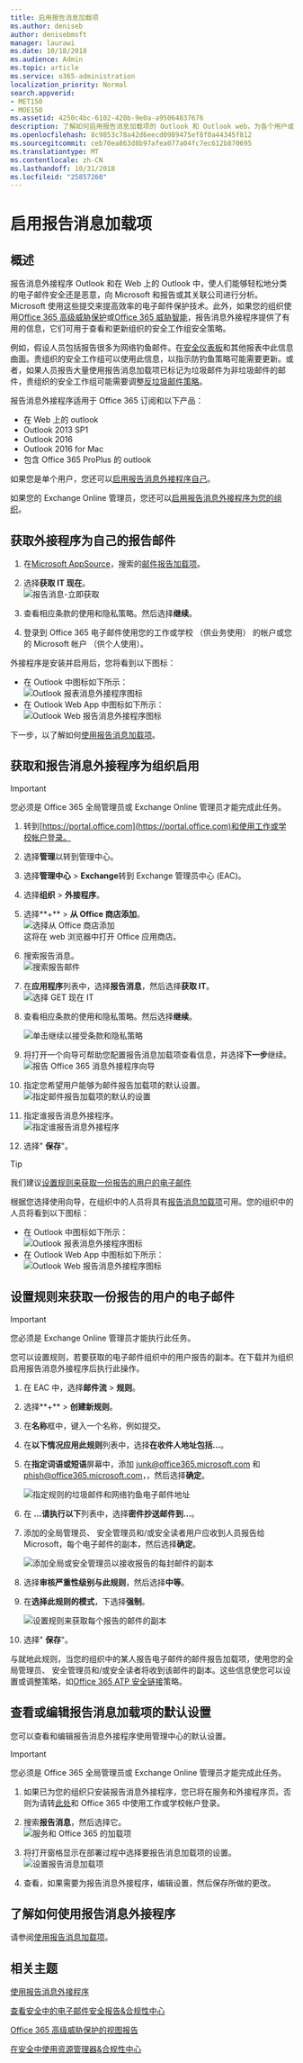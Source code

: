 ```yaml
---
title: 启用报告消息加载项
ms.author: deniseb
author: denisebmsft
manager: laurawi
ms.date: 10/18/2018
ms.audience: Admin
ms.topic: article
ms.service: o365-administration
localization_priority: Normal
search.appverid:
- MET150
- MOE150
ms.assetid: 4250c4bc-6102-420b-9e0a-a95064837676
description: 了解如何启用报告消息加载项的 Outlook 和 Outlook web，为各个用户或您的整个组织上。
ms.openlocfilehash: 8c9853c78a42d6eecd0989475ef8f0a44345f812
ms.sourcegitcommit: ceb70ea863d8b97afea077a04fc7ec612b870695
ms.translationtype: MT
ms.contentlocale: zh-CN
ms.lasthandoff: 10/31/2018
ms.locfileid: "25857260"
---
```

# <a name="enable-the-report-message-add-in"></a>启用报告消息加载项

## <a name="overview"></a>概述

报告消息外接程序 Outlook 和在 Web 上的 Outlook 中，使人们能够轻松地分类的电子邮件安全还是恶意，向 Microsoft 和报告或其关联公司进行分析。Microsoft 使用这些提交来提高效率的电子邮件保护技术。此外，如果您的组织使用[Office 365 高级威胁保护](office-365-atp.md)或[Office 365 威胁智能](office-365-ti.md)，报告消息外接程序提供了有用的信息，它们可用于查看和更新组织的安全工作组安全策略。 

例如，假设人员包括报告很多为网络钓鱼邮件。在[安全仪表板](security-dashboard.md)和其他报表中此信息曲面。贵组织的安全工作组可以使用此信息，以指示防钓鱼策略可能需要更新。或者，如果人员报告大量使用报告消息加载项已标记为垃圾邮件为非垃圾邮件的邮件，贵组织的安全工作组可能需要调整[反垃圾邮件策略](configure-the-anti-spam-policies.md)。 

报告消息外接程序适用于 Office 365 订阅和以下产品：
 - 在 Web 上的 outlook
 - Outlook 2013 SP1
 - Outlook 2016
 - Outlook 2016 for Mac
 - 包含 Office 365 ProPlus 的 outlook
  
如果您是单个用户，您还可以[启用报告消息外接程序自己](#get-the-report-message-add-in-for-yourself)。 
  
如果您的 Exchange Online 管理员，您还可以[启用报告消息外接程序为您的组织](#get-and-enable-the-report-message-add-in-for-your-organization)。
    
## <a name="get-the-report-message-add-in-for-yourself"></a>获取外接程序为自己的报告邮件

1. 在[Microsoft AppSource](https://appsource.microsoft.com/marketplace/apps)，搜索的[邮件报告加载项](https://appsource.microsoft.com/product/office/wa104381180)。
    
2. 选择**获取 IT 现在**。<br/>![报告消息-立即获取](media/ReportMessageGETITNOW.png)<br/> 
    
3. 查看相应条款的使用和隐私策略。然后选择**继续**。 
    
4. 登录到 Office 365 电子邮件使用您的工作或学校 （供业务使用） 的帐户或您的 Microsoft 帐户 （供个人使用）。
    

外接程序是安装并启用后，您将看到以下图标： 

- 在 Outlook 中图标如下所示： <br/> ![Outlook 报表消息外接程序图标](media/OutlookReportMessageIcon.png)<br/>
- 在 Outlook Web App 中图标如下所示：<br/>![Outlook Web 报告消息外接程序图标](media/d9326d0b-1769-4bc2-ae58-51f0ebc69a17.png)<br/>

下一步，以了解如何[使用报告消息加载项](https://support.office.com/article/b5caa9f1-cdf3-4443-af8c-ff724ea719d2)。
  
## <a name="get-and-enable-the-report-message-add-in-for-your-organization"></a>获取和报告消息外接程序为组织启用

> [!IMPORTANT]
> 您必须是 Office 365 全局管理员或 Exchange Online 管理员才能完成此任务。

1. 转到[https://portal.office.com](https://portal.office.com)和使用工作或学校帐户登录。 
    
2. 选择**管理**以转到管理中心。 
    
3. 选择**管理中心** \> **Exchange**转到 Exchange 管理员中心 (EAC)。 
    
4. 选择**组织** \> **外接程序**。 
    
5. 选择**+**  > **从 Office 商店添加**。<br/>![选择从 Office 商店添加](media/EAC-Org-AddFromOfficeStore.png)<br/>这将在 web 浏览器中打开 Office 应用商店。
    
6. 搜索报告消息。<br/>![搜索报告邮件](media/ReportMessageSearchOfficeStore.png)<br/>
    
7. 在**应用程序**列表中，选择**报告消息**，然后选择**获取 IT**。<br/>![选择 GET 现在 IT](media/ReportMessageGETITNOW.png)<br/> 
    
8. 查看相应条款的使用和隐私策略。然后选择**继续**。 
    
    ![单击继续以接受条款和隐私策略](media/ReportMessageTermsAndConditions.png)
  
9. 将打开一个向导可帮助您配置报告消息加载项查看信息，并选择**下一步**继续。<br/>![报告 Office 365 消息外接程序向导](media/ReportMessageAdminInstallUI.png)<br/> 

10. 指定您希望用户能够为邮件报告加载项的默认设置。<br/>![指定邮件报告加载项的默认的设置](media/ReportMessageUserOptionsAdminsSet.png)<br/>
    
11. 指定谁报告消息外接程序。 <br/>![指定谁报告消息外接程序](media/ReportMessageChooseWhoGetsItAdminSettings.png)<br/>

12. 选择" **保存**"。 <br/>
> [!TIP]
> 我们建议[设置规则来获取一份报告的用户的电子邮件](#set-up-a-rule-to-get-a-copy-of-email-messages-reported-by-your-users)

根据您选择使用向导，在组织中的人员将具有[报告消息加载项](https://support.office.com/article/b5caa9f1-cdf3-4443-af8c-ff724ea719d2)可用。您的组织中的人员将看到以下图标： 

- 在 Outlook 中图标如下所示： <br/> ![Outlook 报表消息外接程序图标](media/OutlookReportMessageIcon.png)<br/>
- 在 Outlook Web App 中图标如下所示：<br/>![Outlook Web 报告消息外接程序图标](media/d9326d0b-1769-4bc2-ae58-51f0ebc69a17.png)<br/>

## <a name="set-up-a-rule-to-get-a-copy-of-email-messages-reported-by-your-users"></a>设置规则来获取一份报告的用户的电子邮件

> [!IMPORTANT]
> 您必须是 Exchange Online 管理员才能执行此任务。
  
您可以设置规则，若要获取的电子邮件组织中的用户报告的副本。在下载并为组织启用报告消息外接程序后执行此操作。
  
1. 在 EAC 中，选择**邮件流** \> **规则**。 
    
2. 选择**+** \> **创建新规则**。 
    
3. 在**名称**框中，键入一个名称，例如提交。
    
4. 在**以下情况应用此规则**列表中，选择**在收件人地址包括...**。 
    
5. 在**指定词语或短语**屏幕中，添加 junk@office365.microsoft.com 和 phish@office365.microsoft.com，，然后选择**确定**。 
    
    ![指定规则的垃圾邮件和网络钓鱼电子邮件地址](media/018c1833-f336-4333-a45c-f2e8b75cd698.png)
  
6. 在 **...请执行以下**列表中，选择**密件抄送邮件到...**。 
    
7. 添加的全局管理员、 安全管理员和/或安全读者用户应收到人员报告给 Microsoft，每个电子邮件的副本，然后选择**确定**。 
    
    ![添加全局或安全管理员以接收报告的每封邮件的副本](media/a91ab9d1-66f2-4a2e-9dc1-f9f81a2298ad.png)
  
8. 选择**审核严重性级别与此规则**，然后选择**中等**。 
    
9. 在**选择此规则的模式**，下选择**强制**。 
    
    ![设置规则来获取每个报告的邮件的副本](media/f1cd95ce-e40d-4a8a-8f48-893469eba691.png)
  
10. 选择" **保存**"。 
    
与就地此规则，当您的组织中的某人报告电子邮件的邮件报告加载项，使用您的全局管理员、 安全管理员和/或安全读者将收到该邮件的副本。这些信息使您可以设置或调整策略，如[Office 365 ATP 安全链接](atp-safe-links.md)策略。 

## <a name="review-or-edit-the-default-settings-for-the-report-message-add-in"></a>查看或编辑报告消息加载项的默认设置

您可以查看和编辑报告消息外接程序使用管理中心的默认设置。 

> [!IMPORTANT]
> 您必须是 Office 365 全局管理员或 Exchange Online 管理员才能完成此任务。
    
1. 如果已为您的组织只安装报告消息外接程序，您已将在服务和外接程序页。否则为请转[此处](https://portal.office.com/adminportal/home#/Settings/ServicesAndAddIns)和 Office 365 中使用工作或学校帐户登录。

2. 搜索**报告消息**，然后选择它。<br/>![服务和 Office 365 的加载项](media/ReportMessage-o365servicesaddins.png)<br/> 
    
3. 将打开窗格显示在部署过程中选择要报告消息加载项的设置。<br/>![设置报告消息加载项](media/ReportMessage-reviewaddinsettings.png)<br/> 

4. 查看，如果需要为报告消息外接程序，编辑设置，然后保存所做的更改。
    
## <a name="learn-how-to-use-the-report-message-add-in"></a>了解如何使用报告消息外接程序

请参阅[使用报告消息加载项](https://support.office.com/article/b5caa9f1-cdf3-4443-af8c-ff724ea719d2)。
  
## <a name="related-topics"></a>相关主题

[使用报告消息外接程序](https://support.office.com/article/b5caa9f1-cdf3-4443-af8c-ff724ea719d2)
  
[查看安全中的电子邮件安全报告&amp;合规性中心](view-email-security-reports.md)

[Office 365 高级威胁保护的视图报告](view-reports-for-atp.md)

[在安全中使用资源管理器&amp;合规性中心](use-explorer-in-security-and-compliance.md)
  

